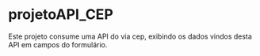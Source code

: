 # projetoAPI_CEP
Este projeto consume uma API do via cep, exibindo os dados vindos desta API em campos do formulário.
